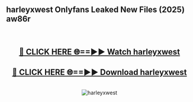 <h2>harleyxwest Onlyfans Leaked New Files (2025) aw86r</h2>
<br>
<div align="center">
<h2><a href="https://mediafiles.top/harleyxwest&ref=git" rel="nofollow">🔴 CLICK HERE 🌐==►► Watch harleyxwest</a></h2>
<h2><a href="https://mediafiles.top/harleyxwest&ref=git" rel="nofollow">🔴 CLICK HERE 🌐==►► Download harleyxwest</a></h2>
<br>
<a href="https://mediafiles.top/harleyxwest&ref=git" rel="nofollow" data-target="animated-image.originalLink"><img src="https://i.ibb.co.com/xMMVF88/686577567.gif" alt="harleyxwest" style="max-width: 100%; display: inline-block;" data-target="animated-image.originalImage"></a>
</div>
<br>
<br>